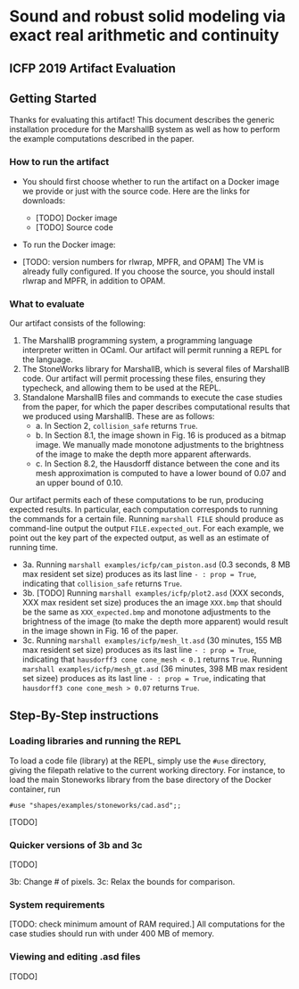 # Sound and robust solid modeling via exact real arithmetic and continuity

##  ICFP 2019 Artifact Evaluation

## Getting Started

Thanks for evaluating this artifact!
This document describes the generic installation procedure for the MarshallB system as well as how to perform the example computations described in the paper.

### How to run the artifact

- You should first choose whether to run the artifact on a Docker image we provide or just with the source code. Here are the links for downloads:
    * [TODO] Docker image
    * [TODO] Source code

- To run the Docker image:

- [TODO: version numbers for rlwrap, MPFR, and OPAM] The VM is already fully configured. If you choose the source, you should install rlwrap and MPFR, in addition to OPAM.

### What to evaluate

Our artifact consists of the following:

1. The MarshallB programming system, a programming language interpreter written in OCaml. Our artifact will permit running a REPL for the language.
2.  The StoneWorks library for MarshallB, which is several files of MarshallB code. Our artifact will permit processing these files, ensuring they typecheck, and allowing them to be used at the REPL.
3. Standalone MarshallB files and commands to execute the case studies from the paper, for which the paper describes computational results that we produced using MarshallB. These are as follows:
    - a. In Section 2, `collision_safe` returns `True`.
    - b. In Section 8.1, the image shown in Fig. 16 is produced as a bitmap image. We manually made monotone adjustments to the brightness of the image to make the depth more apparent afterwards.
    - c. In Section 8.2, the Hausdorff distance between the cone and its mesh approximation is computed to have a lower bound of 0.07 and an upper bound of 0.10.

Our artifact permits each of these computations to be run, producing expected results. In particular, each computation corresponds to running the commands for a certain file.
Running `marshall FILE` should produce as command-line output the output `FILE.expected_out`. For each example, we point out the key part of the expected output, as well as an estimate of running time.
- 3a. Running `marshall examples/icfp/cam_piston.asd` (0.3 seconds, 8 MB max resident set size) produces as its last line `- : prop = True`, indicating that `collision_safe` returns `True`.
- 3b. [TODO] Running `marshall examples/icfp/plot2.asd` (XXX seconds, XXX max resident set size) produces the an image `XXX.bmp` that should be the same as `XXX_expected.bmp` and monotone adjustments to the brightness of the image (to make the depth more apparent) would result in the image shown in Fig. 16 of the paper.
- 3c. Running `marshall examples/icfp/mesh_lt.asd` (30 minutes, 155 MB max resident set size) produces as its last line
`- : prop = True`, indicating that `hausdorff3 cone cone_mesh < 0.1` returns `True`. Running `marshall examples/icfp/mesh_gt.asd` (36 minutes, 398 MB max resident set sizee) produces as its last line
`- : prop = True`, indicating that `hausdorff3 cone cone_mesh > 0.07` returns `True`.

## Step-By-Step instructions

### Loading libraries and running the REPL

To load a code file (library) at the REPL, simply use the `#use` directory, giving the filepath relative to the current working directory.
For instance, to load the main Stoneworks library from the base directory of the Docker container, run
```
#use "shapes/examples/stoneworks/cad.asd";;
```

[TODO]

### Quicker versions of 3b and 3c

[TODO]

3b: Change # of pixels.
3c: Relax the bounds for comparison.

### System requirements

[TODO: check minimum amount of RAM required.]
All computations for the case studies should run with under 400 MB of memory.

### Viewing and editing .asd files

[TODO]